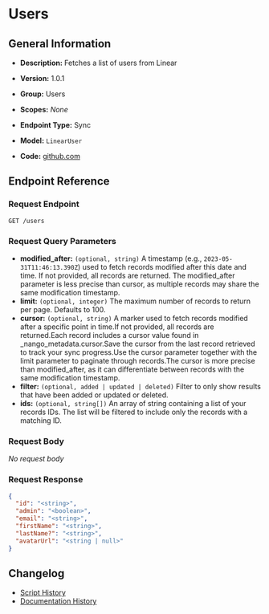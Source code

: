 <!-- BEGIN GENERATED CONTENT -->
# Users

## General Information

- **Description:** Fetches a list of users from Linear

- **Version:** 1.0.1
- **Group:** Users
- **Scopes:** _None_
- **Endpoint Type:** Sync
- **Model:** `LinearUser`
- **Code:** [github.com](https://github.com/NangoHQ/integration-templates/tree/main/integrations/linear/syncs/users.ts)


## Endpoint Reference

### Request Endpoint

`GET /users`

### Request Query Parameters

- **modified_after:** `(optional, string)` A timestamp (e.g., `2023-05-31T11:46:13.390Z`) used to fetch records modified after this date and time. If not provided, all records are returned. The modified_after parameter is less precise than cursor, as multiple records may share the same modification timestamp.
- **limit:** `(optional, integer)` The maximum number of records to return per page. Defaults to 100.
- **cursor:** `(optional, string)` A marker used to fetch records modified after a specific point in time.If not provided, all records are returned.Each record includes a cursor value found in _nango_metadata.cursor.Save the cursor from the last record retrieved to track your sync progress.Use the cursor parameter together with the limit parameter to paginate through records.The cursor is more precise than modified_after, as it can differentiate between records with the same modification timestamp.
- **filter:** `(optional, added | updated | deleted)` Filter to only show results that have been added or updated or deleted.
- **ids:** `(optional, string[])` An array of string containing a list of your records IDs. The list will be filtered to include only the records with a matching ID.

### Request Body

_No request body_

### Request Response

```json
{
  "id": "<string>",
  "admin": "<boolean>",
  "email": "<string>",
  "firstName": "<string>",
  "lastName?": "<string>",
  "avatarUrl": "<string | null>"
}
```

## Changelog

- [Script History](https://github.com/NangoHQ/integration-templates/commits/main/integrations/linear/syncs/users.ts)
- [Documentation History](https://github.com/NangoHQ/integration-templates/commits/main/integrations/linear/syncs/users.md)

<!-- END  GENERATED CONTENT -->

